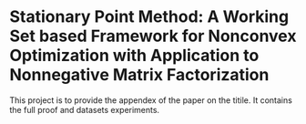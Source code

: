# Stationary Point Method: A Working Set based Framework for Nonconvex Optimization with Application to Nonnegative Matrix Factorization

This project is to provide the appendex of the paper on the titile. It contains the full proof and datasets experiments.
